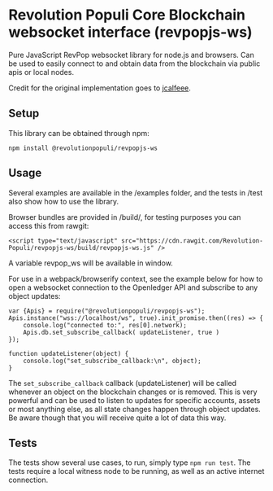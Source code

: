 # Revolution Populi Core Blockchain websocket interface (revpopjs-ws)

Pure JavaScript RevPop websocket library for node.js and browsers. Can be used to easily connect to and obtain data from the blockchain via public apis or local nodes.

Credit for the original implementation goes to [jcalfeee](https://github.com/jcalfee).

## Setup

This library can be obtained through npm:
```
npm install @revolutionpopuli/revpopjs-ws
```

## Usage

Several examples are available in the /examples folder, and the tests in /test also show how to use the library.

Browser bundles are provided in /build/, for testing purposes you can access this from rawgit:

```
<script type="text/javascript" src="https://cdn.rawgit.com/Revolution-Populi/revpopjs-ws/build/revpopjs-ws.js" />
```

A variable revpop_ws will be available in window.

For use in a webpack/browserify context, see the example below for how to open a websocket connection to the Openledger API and subscribe to any object updates:

```
var {Apis} = require("@revolutionpopuli/revpopjs-ws");
Apis.instance("wss://localhost/ws", true).init_promise.then((res) => {
    console.log("connected to:", res[0].network);
    Apis.db.set_subscribe_callback( updateListener, true )
});

function updateListener(object) {
    console.log("set_subscribe_callback:\n", object);
}
```
The `set_subscribe_callback` callback (updateListener) will be called whenever an object on the blockchain changes or is removed. This is very powerful and can be used to listen to updates for specific accounts, assets or most anything else, as all state changes happen through object updates. Be aware though that you will receive quite a lot of data this way.

## Tests

The tests show several use cases, to run, simply type `npm run test`. The tests require a local witness node to be running, as well as an active internet connection.
